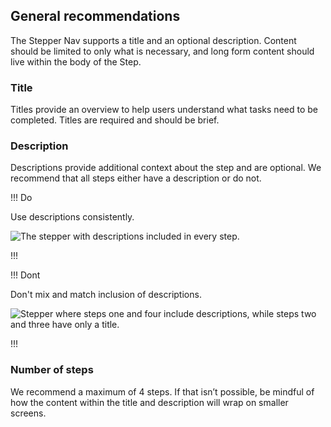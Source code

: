 ## General recommendations

The Stepper Nav supports a title and an optional description. Content should be limited to only what is necessary, and long form content should live within the body of the Step.

### Title

Titles provide an overview to help users understand what tasks need to be completed. Titles are required and should be brief.

### Description

Descriptions provide additional context about the step and are optional. We recommend that all steps either have a description or do not.

!!! Do

Use descriptions consistently.

![The stepper with descriptions included in every step.](/assets/components/stepper/nav/stepper-nav-description-do.png)

!!!

!!! Dont

Don't mix and match inclusion of descriptions.

![Stepper where steps one and four include descriptions, while steps two and three have only a title.](/assets/components/stepper/nav/stepper-nav-description-dont.png)

!!!

### Number of steps

We recommend a maximum of 4 steps. If that isn’t possible, be mindful of how the content within the title and description will wrap on smaller screens.